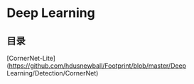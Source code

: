 # Deep Learning



## 目录

[CornerNet-Lite](https://github.com/hdusnewball/Footprint/blob/master/Deep Learning/Detection/CornerNet)

